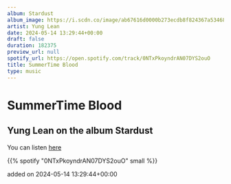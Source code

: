 ```yaml
---
album: Stardust
album_image: https://i.scdn.co/image/ab67616d0000b273ecdb8f824367a53468100faf
artist: Yung Lean
date: 2024-05-14 13:29:44+00:00
draft: false
duration: 182375
preview_url: null
spotify_url: https://open.spotify.com/track/0NTxPkoyndrAN07DYS2ouO
title: SummerTime Blood
type: music
---
```



# SummerTime Blood

## Yung Lean on the album Stardust

You can listen [here](https://open.spotify.com/track/0NTxPkoyndrAN07DYS2ouO)

{{% spotify "0NTxPkoyndrAN07DYS2ouO" small %}}

added on 2024-05-14 13:29:44+00:00